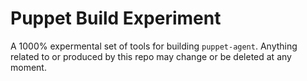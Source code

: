 # Puppet Build Experiment

A 1000% expermental set of tools for building `puppet-agent`. Anything related
to or produced by this repo may change or be deleted at any moment.
